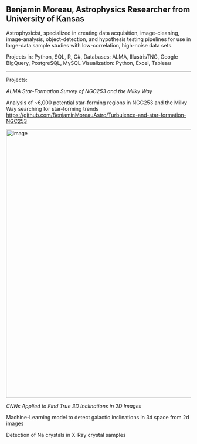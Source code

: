 ## Benjamin Moreau, Astrophysics Researcher from University of Kansas

Astrophysicist, specialized in creating data acquisition, image-cleaning, image-analysis, object-detection, and hypothesis testing pipelines for use in large-data sample studies with low-correlation, high-noise data sets.

Projects in:   Python, SQL, R, C#,
Databases:     ALMA, IllustrisTNG, Google BigQuery, PostgreSQL, MySQL
Visualization: Python, Excel, Tableau


__________________________________________________________________________________________________________________________

Projects:

_ALMA Star-Formation Survey of NGC253 and the Milky Way_

Analysis of ~6,000 potential star-forming regions in NGC253 and the Milky Way searching for star-forming trends
https://github.com/BenjaminMoreauAstro/Turbulence-and-star-formation-NGC253

<img width="1179" height="733" alt="image" src="https://github.com/user-attachments/assets/2d452624-07d5-4782-b3de-59f656e3b726" />



_CNNs Applied to Find True 3D Inclinations in 2D Images_

Machine-Learning model to detect galactic inclinations in 3d space from 2d images



Detection of Na crystals in X-Ray crystal samples 






<!--
**BenjaminMoreauAstro/BenjaminMoreauAstro** is a ✨ _special_ ✨ repository because its `README.md` (this file) appears on your GitHub profile.

Here are some ideas to get you started:

- 🔭 I’m currently working on ...
- 🌱 I’m currently learning ...
- 👯 I’m looking to collaborate on ...
- 🤔 I’m looking for help with ...
- 💬 Ask me about ...
- 📫 How to reach me: ...
- 😄 Pronouns: ...
- ⚡ Fun fact: ...
-->
